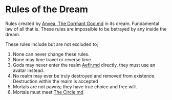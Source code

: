 # Rules of the Dream

Rules created by [Anvea, The Dormant God.md](../Gods/Wondrous%20Gods/Anvea%2C%20The%20Dormant%20God.md) in its dream. Fundamental law of all that is. These rules are impossible to be betrayed by any inside the dream.

These rules include but are not excluded to;

1. None can never change these rules.
2. None may time travel or reverse time.
3. Gods may never enter the realm [Aefir.md](../Realms/Aefir.md) directly, they must use an avatar instead.
4. No realm may ever be truly destroyed and removed from existence. Destruction within the realm is accepted 
5. Mortals are not pawns; they have true choice and free will.
6. Mortals must meet [The Circle.md](The%20Circle.md)
